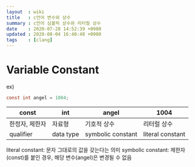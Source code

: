 ```yaml
---
layout  : wiki
title   : c언어 변수와 상수
summary : c언어 심볼릭 상수와 리터럴 상수
date    : 2020-07-28 14:52:39 +0900
updated : 2020-08-04 16:40:48 +0900
tags    : [clang]
---
```


# Variable Constant

ex)
```c
const int angel = 1004;
```

| const          | int       | angel             | 1004             |
|----------------|-----------|-------------------|------------------|
| 한정자, 제한자 | 자료형    | 기호적 상수       | 리터럴 상수      |
| qualifier      | data type | symbolic constant | literal constant |

literal constant: 문자 그대로의 값을 갖는다는 의미
symbolic constant: 제한자(const)를 붙인 경우, 해당 변수(angel)은 변경될 수 없음
